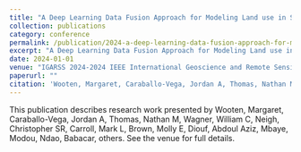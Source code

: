```yaml
---
title: "A Deep Learning Data Fusion Approach for Modeling Land use in Smallholder Agriculture Systems"
collection: publications
category: conference
permalink: /publication/2024-a-deep-learning-data-fusion-approach-for-modeling-land-use-in-smallholder-agriculture-systems
excerpt: "A Deep Learning Data Fusion Approach for Modeling Land use in Smallholder Agriculture Systems by Wooten, Margaret et al."
date: 2024-01-01
venue: "IGARSS 2024-2024 IEEE International Geoscience and Remote Sensing Symposium"
paperurl: ""
citation: 'Wooten, Margaret, Caraballo-Vega, Jordan A, Thomas, Nathan M, Wagner, William C, Neigh, Christopher SR, Carroll, Mark L, Brown, Molly E, Diouf, Abdoul Aziz, Mbaye, Modou, Ndao, Babacar, others (2024). "A Deep Learning Data Fusion Approach for Modeling Land use in Smallholder Agriculture Systems." <i>IGARSS 2024-2024 IEEE International Geoscience and Remote Sensing Symposium</i>.'
---
```


This publication describes research work presented by Wooten, Margaret, Caraballo-Vega, Jordan A, Thomas, Nathan M, Wagner, William C, Neigh, Christopher SR, Carroll, Mark L, Brown, Molly E, Diouf, Abdoul Aziz, Mbaye, Modou, Ndao, Babacar, others. See the venue for full details.
